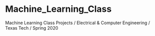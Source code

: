 # Machine_Learning_Class
Machine Learning Class Projects / Electrical &amp; Computer Engineering / Texas Tech / Spring 2020
